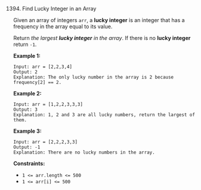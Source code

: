 1394. Find Lucky Integer in an Array



Given an array of integers `arr`, a **lucky integer** is an integer that has a frequency in the array equal to its value.

Return *the largest **lucky integer** in the array*. If there is no **lucky integer** return `-1`.

 

**Example 1:**

```
Input: arr = [2,2,3,4]
Output: 2
Explanation: The only lucky number in the array is 2 because frequency[2] == 2.
```

**Example 2:**

```
Input: arr = [1,2,2,3,3,3]
Output: 3
Explanation: 1, 2 and 3 are all lucky numbers, return the largest of them.
```

**Example 3:**

```
Input: arr = [2,2,2,3,3]
Output: -1
Explanation: There are no lucky numbers in the array.
```

 

**Constraints:**

- `1 <= arr.length <= 500`
- `1 <= arr[i] <= 500`